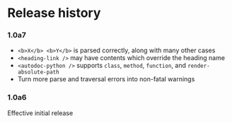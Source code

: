 # Release history

### 1.0a7

* `<b>X</b> <b>Y</b>` is parsed correctly, along with many other cases
* `<heading-link />` may have contents which override the heading name
* `<autodoc-python />` supports `class`, `method`, `function`, and
  `render-absolute-path`
* Turn more parse and traversal errors into non-fatal warnings

### 1.0a6

Effective initial release